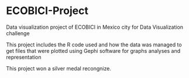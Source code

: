 # ECOBICI-Project
Data visualization project of ECOBICI in Mexico city for Data Visualization challenge

This project includes the R code used and how the data was managed to get files that were plotted using Gephi software for graphs analyses and representation

This project won a silver medal recongnize.
